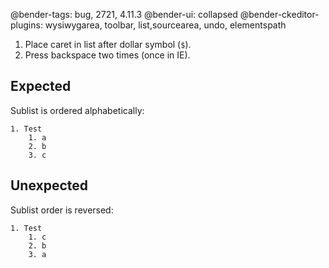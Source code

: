 @bender-tags: bug, 2721, 4.11.3
@bender-ui: collapsed
@bender-ckeditor-plugins: wysiwygarea, toolbar, list,sourcearea, undo, elementspath

1. Place caret in list after dollar symbol (`$`).
1. Press backspace two times (once in IE).
## Expected

Sublist is ordered alphabetically:
```
1. Test
	1. a
	2. b
	3. c
```

## Unexpected

Sublist order is reversed:
```
1. Test
	1. c
	2. b
	3. a
```
